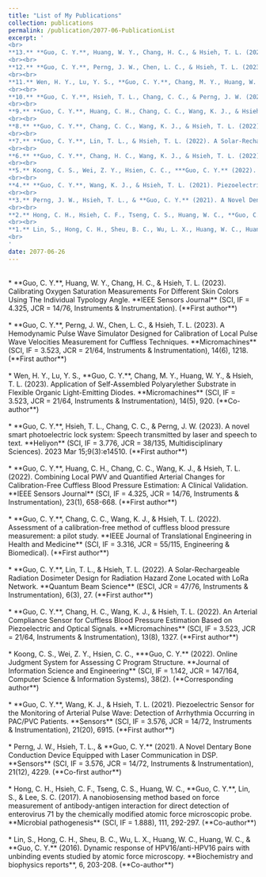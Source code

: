 ```yaml
---
title: "List of My Publications"
collection: publications
permalink: /publication/2077-06-PublicationList
excerpt: '
<br> 
**13.** **Guo, C. Y.**, Huang, W. Y., Chang, H. C., & Hsieh, T. L. (2023). Calibrating Oxygen Saturation Measurements For Different Skin Colors Using The Individual Typology Angle. **IEEE Sensors Journal** (SCI, IF = 4.325, JCR = 14/76, Instruments & Instrumentation). (**First author**)
<br><br> 
**12.** **Guo, C. Y.**, Perng, J. W., Chen, L. C., & Hsieh, T. L. (2023). A Hemodynamic Pulse Wave Simulator Designed for Calibration of Local Pulse Wave Velocities Measurement for Cuffless Techniques. **Micromachines** (SCI, IF = 3.523, JCR = 21/64, Instruments & Instrumentation), 14(6), 1218. (**First author**)
<br><br> 
**11.** Wen, H. Y., Lu, Y. S., **Guo, C. Y.**, Chang, M. Y., Huang, W. Y., & Hsieh, T. L. (2023). Application of Self-Assembled Polyarylether Substrate in Flexible Organic Light-Emitting Diodes. **Micromachines** (SCI, IF = 3.523, JCR = 21/64, Instruments & Instrumentation), 14(5), 920. (**Co-author**)
<br><br> 
**10.** **Guo, C. Y.**, Hsieh, T. L., Chang, C. C., & Perng, J. W. (2023). A novel smart photoelectric lock system: Speech transmitted by laser and speech to text. **Heliyon** (SCI, IF = 3.776, JCR = 38/135, Multidisciplinary Sciences). 2023 Mar 15;9(3):e14510. (**First author**)
<br><br> 
**9.** **Guo, C. Y.**, Huang, C. H., Chang, C. C., Wang, K. J., & Hsieh, T. L. (2022). Combining Local PWV and Quantified Arterial Changes for Calibration-Free Cuffless Blood Pressure Estimation: A Clinical Validation. **IEEE Sensors Journal** (SCI, IF = 4.325, JCR = 14/76, Instruments & Instrumentation), 23(1), 658-668. (**First author**)
<br><br> 
**8.** **Guo, C. Y.**, Chang, C. C., Wang, K. J., & Hsieh, T. L. (2022). Assessment of a calibration-free method of cuffless blood pressure measurement: a pilot study. **IEEE Journal of Translational Engineering in Health and Medicine** (SCI, IF = 3.316, JCR = 55/115, Engineering & Biomedical). (**First author**)
<br><br> 
**7.** **Guo, C. Y.**, Lin, T. L., & Hsieh, T. L. (2022). A Solar-Rechargeable Radiation Dosimeter Design for Radiation Hazard Zone Located with LoRa Network. **Quantum Beam Science** (ESCI, JCR = 47/76, Instruments & Instrumentation), 6(3), 27. (**First author**)
<br><br> 
**6.** **Guo, C. Y.**, Chang, H. C., Wang, K. J., & Hsieh, T. L. (2022). An Arterial Compliance Sensor for Cuffless Blood Pressure Estimation Based on Piezoelectric and Optical Signals. **Micromachines** (SCI, IF = 3.523, JCR = 21/64, Instruments & Instrumentation), 13(8), 1327. (**First author**)
<br><br> 
**5.** Koong, C. S., Wei, Z. Y., Hsien, C. C., ***Guo, C. Y.** (2022). Online Judgment System for Assessing C Program Structure. **Journal of Information Science and Engineering** (SCI, IF = 1.142, JCR = 147/164, Computer Science & Information Systems), 38(2). (**Corresponding author**)
<br><br> 
**4.** **Guo, C. Y.**, Wang, K. J., & Hsieh, T. L. (2021). Piezoelectric Sensor for the Monitoring of Arterial Pulse Wave: Detection of Arrhythmia Occurring in PAC/PVC Patients. **Sensors** (SCI, IF = 3.576, JCR = 14/72, Instruments & Instrumentation), 21(20), 6915. (**First author**)
<br><br> 
**3.** Perng, J. W., Hsieh, T. L., & **Guo, C. Y.** (2021). A Novel Dentary Bone Conduction Device Equipped with Laser Communication in DSP. **Sensors** (SCI, IF = 3.576, JCR = 14/72, Instruments & Instrumentation), 21(12), 4229. (**Co-first author**)
<br><br> 
**2.** Hong, C. H., Hsieh, C. F., Tseng, C. S., Huang, W. C., **Guo, C. Y.**, Lin, S., & Lee, S. C. (2017). A nanobiosensing method based on force measurement of antibody-antigen interaction for direct detection of enterovirus 71 by the chemically modified atomic force microscopic probe. **Microbial pathogenesis** (SCI, IF = 1.888), 111, 292-297. (**Co-author**)
<br><br> 
**1.** Lin, S., Hong, C. H., Sheu, B. C., Wu, L. X., Huang, W. C., Huang, W. C., & **Guo, C. Y.** (2016). Dynamic response of HPV16/anti-HPV16 pairs with unbinding events studied by atomic force microscopy. **Biochemistry and biophysics reports**, 6, 203-208. (**Co-author**)
<br> 
'
date: 2077-06-26
---
```


<br>
* **Guo, C. Y.**, Huang, W. Y., Chang, H. C., & Hsieh, T. L. (2023). Calibrating Oxygen Saturation Measurements For Different Skin Colors Using The Individual Typology Angle. **IEEE Sensors Journal** (SCI, IF = 4.325, JCR = 14/76, Instruments & Instrumentation). (**First author**)
<br><br>
* **Guo, C. Y.**, Perng, J. W., Chen, L. C., & Hsieh, T. L. (2023). A Hemodynamic Pulse Wave Simulator Designed for Calibration of Local Pulse Wave Velocities Measurement for Cuffless Techniques. **Micromachines** (SCI, IF = 3.523, JCR = 21/64, Instruments & Instrumentation), 14(6), 1218. (**First author**)
<br><br>
* Wen, H. Y., Lu, Y. S., **Guo, C. Y.**, Chang, M. Y., Huang, W. Y., & Hsieh, T. L. (2023). Application of Self-Assembled Polyarylether Substrate in Flexible Organic Light-Emitting Diodes. **Micromachines** (SCI, IF = 3.523, JCR = 21/64, Instruments & Instrumentation), 14(5), 920. (**Co-author**)
<br><br>
* **Guo, C. Y.**, Hsieh, T. L., Chang, C. C., & Perng, J. W. (2023). A novel smart photoelectric lock system: Speech transmitted by laser and speech to text. **Heliyon** (SCI, IF = 3.776, JCR = 38/135, Multidisciplinary Sciences). 2023 Mar 15;9(3):e14510. (**First author**)
<br><br>
* **Guo, C. Y.**, Huang, C. H., Chang, C. C., Wang, K. J., & Hsieh, T. L. (2022). Combining Local PWV and Quantified Arterial Changes for Calibration-Free Cuffless Blood Pressure Estimation: A Clinical Validation. **IEEE Sensors Journal** (SCI, IF = 4.325, JCR = 14/76, Instruments & Instrumentation), 23(1), 658-668. (**First author**)
<br><br>
* **Guo, C. Y.**, Chang, C. C., Wang, K. J., & Hsieh, T. L. (2022). Assessment of a calibration-free method of cuffless blood pressure measurement: a pilot study. **IEEE Journal of Translational Engineering in Health and Medicine** (SCI, IF = 3.316, JCR = 55/115, Engineering & Biomedical). (**First author**)
<br><br>
* **Guo, C. Y.**, Lin, T. L., & Hsieh, T. L. (2022). A Solar-Rechargeable Radiation Dosimeter Design for Radiation Hazard Zone Located with LoRa Network. **Quantum Beam Science** (ESCI, JCR = 47/76, Instruments & Instrumentation), 6(3), 27. (**First author**)
<br><br>
* **Guo, C. Y.**, Chang, H. C., Wang, K. J., & Hsieh, T. L. (2022). An Arterial Compliance Sensor for Cuffless Blood Pressure Estimation Based on Piezoelectric and Optical Signals. **Micromachines** (SCI, IF = 3.523, JCR = 21/64, Instruments & Instrumentation), 13(8), 1327. (**First author**)
<br><br>
* Koong, C. S., Wei, Z. Y., Hsien, C. C., ***Guo, C. Y.** (2022). Online Judgment System for Assessing C Program Structure. **Journal of Information Science and Engineering** (SCI, IF = 1.142, JCR = 147/164, Computer Science & Information Systems), 38(2). (**Corresponding author**)
<br><br>
* **Guo, C. Y.**, Wang, K. J., & Hsieh, T. L. (2021). Piezoelectric Sensor for the Monitoring of Arterial Pulse Wave: Detection of Arrhythmia Occurring in PAC/PVC Patients. **Sensors** (SCI, IF = 3.576, JCR = 14/72, Instruments & Instrumentation), 21(20), 6915. (**First author**)
<br><br>
* Perng, J. W., Hsieh, T. L., & **Guo, C. Y.** (2021). A Novel Dentary Bone Conduction Device Equipped with Laser Communication in DSP. **Sensors** (SCI, IF = 3.576, JCR = 14/72, Instruments & Instrumentation), 21(12), 4229. (**Co-first author**)
<br><br>
* Hong, C. H., Hsieh, C. F., Tseng, C. S., Huang, W. C., **Guo, C. Y.**, Lin, S., & Lee, S. C. (2017). A nanobiosensing method based on force measurement of antibody-antigen interaction for direct detection of enterovirus 71 by the chemically modified atomic force microscopic probe. **Microbial pathogenesis** (SCI, IF = 1.888), 111, 292-297. (**Co-author**)
<br><br>
* Lin, S., Hong, C. H., Sheu, B. C., Wu, L. X., Huang, W. C., Huang, W. C., & **Guo, C. Y.** (2016). Dynamic response of HPV16/anti-HPV16 pairs with unbinding events studied by atomic force microscopy. **Biochemistry and biophysics reports**, 6, 203-208. (**Co-author**)
<br>


